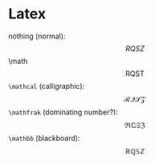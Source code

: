 # Latex
nothing (normal):
$$
RQSZ
$$
\math
$$
\mathrm{RQST}
$$
`\mathcal` (calligraphic):
$$
\mathcal{RQSZ}
$$
`\mathfrak` (dominating number?):
$$
\mathfrak{RQSZ}
$$
`\mathbb` (blackboard):
$$
\mathbb{RQSZ}
$$

